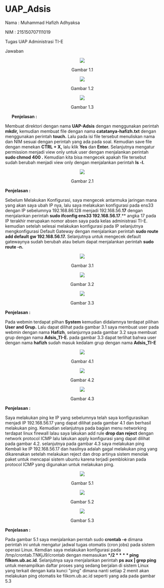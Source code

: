 # UAP_Adsis

Nama	: Muhammad Hafizh Adhyaksa

NIM	: 215150707111019

Tugas UAP Administrasi TI-E

Jawaban

<p align="center">
  <img src="https://github.com/apinggggg/UAP_Adsis/blob/main/Images/UAP1.1.png" >
</p>
<p align="center">Gambar 1.1</p>


<p align="center">
  <img src="https://github.com/apinggggg/UAP_Adsis/blob/main/Images/UAP1.2.png" >
</p>
<p align="center">Gambar 1.2</p>



<p align="center">
  <img src="https://github.com/apinggggg/UAP_Adsis/blob/main/Images/UAP1.3.png" >
</p>
<p align="center">Gambar 1.3</p>


`	`**Penjelasan :**

Membuat direktori dengan nama **UAP-Adsis** dengan menggunakan perintah **mkdir,** kemudian membuat file dengan nama **catatanya-hafizh.txt** dengan menggunakan perintah **touch.** Lalu pada isi file tersebut menuliskan nama dan NIM sesuai dengan perintah yang ada pada soal. Kemudian save file dengan menekan **CTRL + X,** lalu klik **Yes** dan **Enter.** Selanjutnya mengatur permission menjadi view only untuk user dengan menjalankan perintah **sudo chmod 400 <Nama File>.** Kemudian kita bisa mengecek apakah file tersebut sudah berubah menjadi view only dengan menjalankan perintah **ls -l.**

<p align="center">
  <img src="https://github.com/apinggggg/UAP_Adsis/blob/main/Images/UAP2.1.png" >
</p>
<p align="center">Gambar 2.1</p>



**Penjelasan :**

Sebelum Melakukan Konfigurasi, saya mengecek antarmuka jaringan mana yang akan saya ubah IP nya, lalu saya melakukan konfigurasi pada ens33 dengan IP sebelumnya 192.168.86.128 menjadi 192.168.56.**17** dengan menjalankan perintah **sudo ifconfig ens33 192.168.56.17**.** angka 17 pada IP terakhir merupakan nomor absen saya pada kelas administrasi TI-E. kemudian setelah selesai melakukan konfigurasi pada IP selanjutnya mengkonfigurasi Default Gateway dengan menjalankan perintah **sudo route add default gw 192.168.56.17.** Selanjutnya untuk mengecek default gatewaynya sudah berubah atau belum dapat menjalankan perintah **sudo route -n.**



<p align="center">
  <img src="https://github.com/apinggggg/UAP_Adsis/blob/main/Images/UAP3.1.png" >
</p>
<p align="center">Gambar 3.1</p>

<p align="center">
  <img src="https://github.com/apinggggg/UAP_Adsis/blob/main/Images/UAP3.2.png" >
</p>
<p align="center">Gambar 3.2</p>


<p align="center">
  <img src="https://github.com/apinggggg/UAP_Adsis/blob/main/Images/UAP3.3.png" >
</p>
<p align="center">Gambar 3.3</p>

**Penjelasan :**

Pada webmin terdapat pilhan **System** kemudian didalamnya terdapat pilihan **User and Grup.** Lalu dapat dilihat pada gambar 3.1 saya membuat user pada webmin dengan nama **Hafizh**, selanjurnya pada gambar 3.2 saya membuat grup dengan nama **Adsis\_TI-E.** pada gambar 3.3 dapat terlihat bahwa user dengan nama **hafizh** sudah masuk kedalam grup dengan nama **Adsis\_TI-E**


<p align="center">
  <img src="https://github.com/apinggggg/UAP_Adsis/blob/main/Images/UAP4.1.png" >
</p>
<p align="center">Gambar 4.1</p>

<p align="center">
  <img src="https://github.com/apinggggg/UAP_Adsis/blob/main/Images/UAP4.2.png" >
</p>
<p align="center">Gambar 4.2</p>

<p align="center">
  <img src="https://github.com/apinggggg/UAP_Adsis/blob/main/Images/UAP4.3.png" >
</p>
<p align="center">Gambar 4.3</p>

**Penjelasan :**

Saya melakukan ping ke IP yang sebelumnya telah saya konfigurasikan menjadi IP 192.168.56.17 yang dapat dilihat pada gambar 4.1 dan berhasil melakukan ping. Kemudian selanjutnya pada bagian menu networking terdapat linux firewall lalau saya lakukan add rule **drop dan reject** dengan network protocol ICMP lalu lakukan apply konfigurasi yang dapat dilihat pada gambar 4.2. selanjutnya pada gambar 4.3 saya melakukan ping Kembali ke IP 192.168.56.17 dan hasilnya adalah gagal melakukan ping yang dikarenakan setelah melakukan reject dan drop artinya sistem menolak paket untuk mencapai sistem ubuntu karena terjadi pemblokiran pada protocol ICMP yang digunakan untuk melakukan ping.


<p align="center">
  <img src="https://github.com/apinggggg/UAP_Adsis/blob/main/Images/UAP5.1.png" >
</p>
<p align="center">Gambar 5.1</p>

<p align="center">
  <img src="https://github.com/apinggggg/UAP_Adsis/blob/main/Images/UAP5.2.png" >
</p>
<p align="center">Gambar 5.2</p>

<p align="center">
  <img src="https://github.com/apinggggg/UAP_Adsis/blob/main/Images/UAP5.3.png" >
</p>
<p align="center">Gambar 5.3</p>

**Penjelasan :**

Pada gambar 5.1 saya menjalankan perntah sudo **crontab -e** dimana perintah ini untuk mengatur jadwal tugas otomatis (cron jobs) pada sistem operasi Linux. Kemdian saya melakukan konfigurasi pada /tmp/crontab.TNKjJ9/crontab dengan memasukan **\*/2 \* \* \* \* ping filkom.ub.ac.id**. Selanjutnya saya menjalankan perintah **ps aux | grep ping** untuk menampilkan daftar proses yang sedang berjalan di sistem Linux yang terkait dengan kata kunci "ping" dimana nanti setiap 2 menit akan melakukan ping otomatis ke filkom.ub.ac.id seperti yang ada pada gambar 5.3


